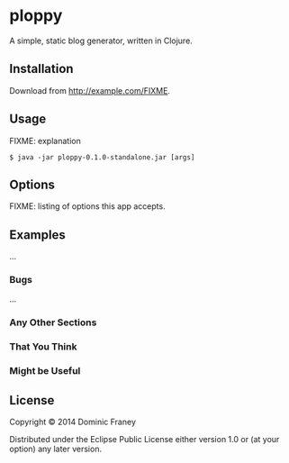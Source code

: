 # ploppy

A simple, static blog generator, written in Clojure.

## Installation

Download from http://example.com/FIXME.

## Usage

FIXME: explanation

    $ java -jar ploppy-0.1.0-standalone.jar [args]

## Options

FIXME: listing of options this app accepts.

## Examples

...

### Bugs

...

### Any Other Sections
### That You Think
### Might be Useful

## License

Copyright © 2014 Dominic Franey

Distributed under the Eclipse Public License either version 1.0 or (at
your option) any later version.
